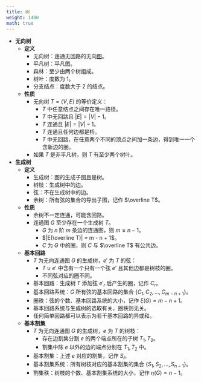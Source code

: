 ```yaml
---
title: 树
weight: 1400
math: true
---
```


- **无向树**
    - **定义**
        - 无向树：连通无回路的无向[图](/notes/docs/mathematics/discrete-mathematics/graph-basis#xknur9)。
        - 平凡树：平凡图。
        - 森林：至少由两个树组成。
        - 树叶：度数为 $1$。
        - 分支结点：度数大于 $2$ 的结点。
    - **性质**
        - 无向树 $T=\langle V,E\rangle$ 的等价定义：
            - $T$ 中任意结点之间存在唯一路径。
            - $T$ 中无回路且 $|E| = |V| - 1$。
            - $T$ 连通且 $|E| = |V| - 1$。
            - $T$ 连通且任何边都是桥。
            - $T$ 中无回路，在任意两个不同的顶点之间加一条边，得到唯一一个含新边的圈。
        - 如果 $T$ 是非平凡树，则 $T$ 有至少两个树叶。
- **生成树**
    - **定义**
        - 生成树：图的生成子图且是树。
        - 树枝：生成树中的边。
        - 弦：不在生成树中的边。
        - 余树：所有弦的集合的导出子图，记作 $\overline T$。
    - **性质**
        - 余树不一定连通，可能含回路。
        - 连通图 $G$ 至少存在一个生成树 $T$。
            - $G$ 为 $n$ 阶 $m$ 条边的连通图，则 $m\ge n-1$。
            - $|E(\overline T)| = m - n + 1$。
            - $C$ 为 $G$ 中的圈，则 $C$ 与 $\overline T$ 有公共边。
    - **基本回路**
        - $T$ 为无向连通图 $G$ 的生成树，$e'$ 为 $T$ 的弦：
            - $T\cup e'$ 中含有一个只有一个弦 $e'$ 且其他边都是树枝的圈。
            - 不同弦对应的圈不同。
        - 基本回路：生成树 $T$ 添加弦 $e'_r$ 后产生的圈，记作 $C_r$。
        - 基本回路系统：$G$ 所有弦的基本回路的集合 $\{C_1,C_2,\dots,C_{m-n+1}\}$。
        - 圈秩：弦的个数、基本回路系统的大小，记作 $\xi(G)=m-n+1$。
        - 基本回路系统与生成树的选取有关，圈秩则无关。
        - 任何简单回路都可以表示为若干基本回路的异或和。
    - **基本割集**
        - $T$ 为无向连通图 $G$ 的生成树，$e$ 为 $T$ 的树枝：
            - 存在边割集分割 $e$ 的两个端点所在的子树 $T_1,T_2$。
            - 割集中除 $e$ 以外的边的端点分别在 $T_1,T_2$ 中。
        - 基本割集：上述 $e$ 对应的割集，记作 $S_i$。
        - 基本割集系统：所有树枝对应的基本割集的集合 $\{S_1,S_2,\dots,S_{n-1}\}$。
        - 割集秩：树枝的个数、基本割集系统的大小，记作 $\eta(G)=n-1$。
